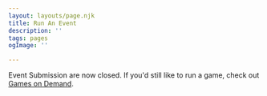 ```yaml
---
layout: layouts/page.njk
title: Run An Event
description: ''
tags: pages
ogImage: ''

---
```

<!--We're looking for games, panels, workshops, and events to make Big Bad Con 2022 our best year yet!

**Free admission:** attendees who sign up for any combination of 8+ hours of running events, GMing in Games on Demand, or volunteer shifts get a free 4-day badge to attend the con.-->

Event Submission are now closed. If you'd still like to run a game, check out [Games on Demand](/games-on-demand).

